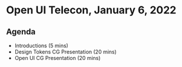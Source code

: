 # Open UI Telecon, January 6, 2022

## Agenda
  - Introductions (5 mins)
  - Design Tokens CG Presentation (20 mins)
  - Open UI CG Presentation (20 mins)

